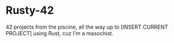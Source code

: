# Rusty-42
42 projects from the piscine, all the way up to [INSERT CURRENT PROJECT] using Rust, cuz I'm a masochist.
